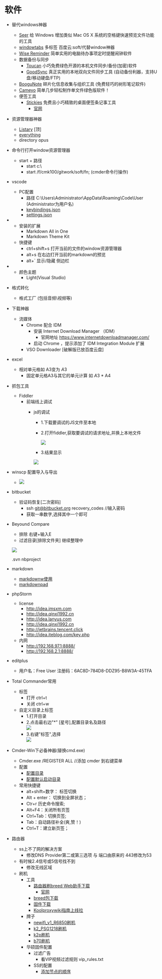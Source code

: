 # 软件
- 替代windows神器
	- [Seer](https://sourceforge.net/projects/ccseer/) 给 Windows 增加类似 Mac OS X 系统的空格键快速预览文件功能的工具
	- [windowtabs](http://windowtabs.com/) 多标签  百度云:soft/代替window神器
	- [Wise Reminder](http://www.iplaysoft.com/wise-reminder.html) 简单实用的电脑待办事项定时提醒闹钟软件
	- 数据备份与同步
		- [Toucan](http://www.iplaysoft.com/toucan.html)   小巧免费绿色开源的本机文件同步/备份(加密)软件
		- [GoodSync](http://www.iplaysoft.com/goodsync.html)  真正实用的本地双向文件同步工具 (自动备份利器，支持U盘/移动硬盘/FTP)
	- [BooguNote](http://www.iplaysoft.com/boogunote.html) 碎片化信息收集与组织工具 (免费轻巧的树形笔记软件)
	- [Cameyo](http://www.iplaysoft.com/cameyo.html)  简单几步轻松制作单文件绿色版软件！
	- 便签工具
		- [Stickies](http://www.iplaysoft.com/stickies.html) 免费且小巧精致的桌面便签条记事工具
			- [官网](http://www.zhornsoftware.co.uk)
- 资源管理器神器
	- [Listary](http://www.listary.com/)	[顶] 
	- [everything](http://www.iplaysoft.com/everything.html)
	- directory opus
- 命令行打开window资源管理器
	- start + 路径
		- start c:\
		- start /f/cmk100/gitwork/soft/fn;   (cmder命令行操作) 
- vscode
	- PC配置
		- 路径  C:\Users\Administrator\AppData\Roaming\Code\User  (Administrator为用户名)
		- [keybindings.json](fn/vscode/keybindings.json)
		- [settings.json](fn/vscode/settings.json)
-   - 安装的扩展
		- Markdown All in One
		- Markdown Theme Kit
	- 快捷键
		- ctrl+shift+s 打开当前的文件的window资源管理器
		- alt+s 在右边打开当前的markdown的预览
		- alt+` 显示/隐藏 侧边栏
-   - 颜色主题
		- Light(Visual Studio)
- 格式转化
	- 格式工厂 (包括音频\视频等)
- 下载神器
	- 流媒体
		- Chrome 配合 IDM 
			- 安装 Internet Download Manager （IDM）
				- 官网地址 https://www.internetdownloadmanager.com/
			- 启动 Chrome ，提示添加了 IDM Integration Module 扩展
		- VSO Downloader [破解版已放百度云盘]
- excel
	- 相对单元格如 A3变为 $A$3
		- 固定单元格A3与其它的单元计算 如 $A$3 * A4
- 抓包工具
	- Fiddler
		- 前端线上调试
			- js的调试
				- 1.下载要调试的JS文件至本地
				- 2.打开fiddler,获取要调试的请求地址,并换上本地文件

					![](fiddler/fiddler_AutoResponder.png)
				- 3.结果显示

				![](fiddler/result.png)
- winscp 配置导入与导出
	- ![](winscp/config_import_export.png)
- bitbucket
	- 验证码恢复[二次密码]
		- ssh git@bitbucket.org recovery_codes //输入密码
		- 获取一串数字,选择其中一个即可
- Beyound Compare
	- 排除 右键+输入E
	- 过滤目录[排除文件夹] 继续整理中

  ![](BCompare/filter.png)

	 .svn
	 nbproject
	  
- markdown
	- [markdownw使用](markdown.md)
	- [markdownpad](markdownpad.md)
- phpStorm
	- license
		-  http://idea.imsxm.com
		-  http://idea.qinxi1992.cn
		-  http://idea.lanyus.com
		-  http://idea.qinxi1992.cn
		-  http://jetbrains.tencent.click
		-  http://idea.iteblog.com/key.php
	-  内网
		-  http://192.168.97.1:8888/
		-  http://192.168.2.1:8888/

- editplus
	- 用户名：Free User   注册码：6AC8D-784D8-DDZ95-B8W3A-45TFA 
- Total Commander常用 
	- 标签 
		- 打开 ctrl+t
		- 关闭 ctrl+w
	- 自定义目录上标签 
		- 1.打开目录 
		- 2.点击最右边"*" [星号],配置目录名及路径  
			![](totalCommander/2.selectStart.png)
		- 3.右键"标签",选择   
			![](totalCommander/3.setTag.png) 
		
- Cmder-Win下必备神器(替换cmd.exe)
	- Cmder.exe /REGISTER ALL  //添加 cmder 到右键菜单
	- 配置
		- [配置目录](cmder.md#配置目录)
		- [配置默认启动目录](cmder.md#配置默认启动目录)
	- 常用快捷键
		- alt+shift+数字： 标签切换
		- Alt + enter： 切换到全屏状态；
		- Ctr+r 历史命令搜索;
		- Alt+F4：关闭所有页签
		- Ctrl+Tab：切换页签;
		- Tab：自动路径补全(爽,赞！)
		- Ctrl+T：建立新页签；
 - 路由器
	- ss上不了网的解决方案
		- 修改DNS Provider第二或第三选项 与 端口由原来的 443修改为53
	- 有时候2.4信号或5信号找不到
		- 修改无线区域 
	- 刷机
		- 工具
			- [路由器刷breed Web助手下载](http://qiannao.com/ls/huzibbs/01399c29/)
				- [官网](http://www.itkeji.top "官网")
			- [breed包下载](https://breed.hackpascal.net/)
			- [固件下载](http://p4davan.80x86.io/download/ " 固件下载")
			-  [Koolproxywiki指南上线拉](http://koolshare.b0.upaiyun.com/usage.html)
		- 牌子
			- [newifi_y1_R6850刷机](route/newifi_y1s_R6850/README.md)
			- [k2_PSG1218刷机](route/k2_PSG1218/README.md)
			- [k2p刷机](route/k2p/README.md)
			- [b70刷机](route/B70/README.md)
		- 华硕固件配置
			- 过滤广告
				- 看VIP视频过滤规则 vip_rules.txt
			- SS的配置
				- [添加节点的顺序](route/README.md)